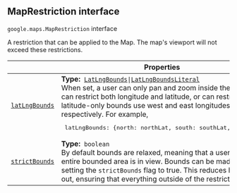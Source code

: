 
<h2 id="MapRestriction">MapRestriction interface</h2>
<p>
<code><span itemprop="path">google.maps</span>.<span itemprop="name">MapRestriction</span></code>
interface
</p>
<p>A restriction that can be applied to the Map. The map's viewport will not exceed these restrictions.</p>
<div class="devsite-table-wrapper"><table class="properties responsive" summary="interface MapRestriction - Properties">
<thead>
<tr><th colspan="2">Properties</th>
</tr></thead>
<tbody>
<tr id="MapRestriction.latLngBounds">
<td itemprop="property"><code><a class="secret-link" href="#MapRestriction.latLngBounds"><span>latLngBounds</span></a></code></td>
<td><div><strong>Type:</strong>&nbsp; <code><a href="LatLngBounds.md">LatLngBounds</a>|<a href="LatLngBoundsLiteral.md">LatLngBoundsLiteral</a></code></div>
<div class="desc">When set, a user can only pan and zoom inside the given bounds. Bounds can restrict both longitude and latitude, or can restrict latitude only. For latitude-only bounds use west and east longitudes of -180 and 180, respectively. For example, <pre><div class="devsite-code-button-wrapper"><div class="devsite-code-button gc-analytics-event material-icons devsite-dark-code-button" data-category="Site-Wide Custom Events" data-label="Dark Code Toggle" track-type="exampleCode" track-name="darkCodeToggle" data-tooltip-align="b,c" data-tooltip="Dark code theme" aria-label="Dark code theme" data-title="Dark code theme"></div></div> latLngBounds: {north: northLat, south: southLat, west: -180, east: 180} </pre></div></td>
</tr>
<tr id="MapRestriction.strictBounds">
<td itemprop="property"><code><a class="secret-link" href="#MapRestriction.strictBounds"><span>strictBounds</span></a></code></td>
<td><div><strong>Type:</strong>&nbsp; <code>boolean</code></div>
<div class="desc">By default bounds are relaxed, meaning that a user can zoom out until the entire bounded area is in view. Bounds can be made more restrictive by setting the <code>strictBounds</code> flag to true. This reduces how far a user can zoom out, ensuring that everything outside of the restricted bounds stays hidden.</div></td>
</tr>
</tbody>
</table></div>
